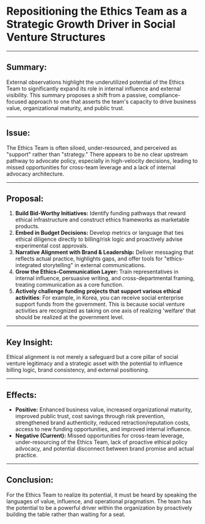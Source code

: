 # Repositioning the Ethics Team as a Strategic Growth Driver in Social Venture Structures

---

## **Summary:**
External observations highlight the underutilized potential of the Ethics Team to significantly expand its role in internal influence and external visibility. This summary proposes a shift from a passive, compliance-focused approach to one that asserts the team's capacity to drive business value, organizational maturity, and public trust.

---

## **Issue:**
The Ethics Team is often siloed, under-resourced, and perceived as "support" rather than "strategy." There appears to be no clear upstream pathway to advocate policy, especially in high-velocity decisions, leading to missed opportunities for cross-team leverage and a lack of internal advocacy architecture.

---

## **Proposal:**
1.  **Build Bid-Worthy Initiatives:** Identify funding pathways that reward ethical infrastructure and construct ethics frameworks as marketable products.
2.  **Embed in Budget Decisions:** Develop metrics or language that ties ethical diligence directly to billing/risk logic and proactively advise experimental cost approvals.
3.  **Narrative Alignment with Brand & Leadership:** Deliver messaging that reflects actual practice, highlights gaps, and offer tools for "ethics-integrated storytelling" in external communications.
4.  **Grow the Ethics-Communication Layer:** Train representatives in internal influence, persuasive writing, and cross-departmental framing, treating communication as a core function.
5.  **Actively challenge funding projects that support various ethical activities**: For example, in Korea, you can receive social enterprise support funds from the government. This is because social venture activities are recognized as taking on one axis of realizing 'welfare' that should be realized at the government level.

---

## **Key Insight:**
Ethical alignment is not merely a safeguard but a core pillar of social venture legitimacy and a strategic asset with the potential to influence billing logic, brand consistency, and external positioning.

---

## **Effects:**
-   **Positive:** Enhanced business value, increased organizational maturity, improved public trust, cost savings through risk prevention, strengthened brand authenticity, reduced retraction/reputation costs, access to new funding opportunities, and improved internal influence.
-   **Negative (Current):** Missed opportunities for cross-team leverage, under-resourcing of the Ethics Team, lack of proactive ethical policy advocacy, and potential disconnect between brand promise and actual practice.

---

## **Conclusion:**
For the Ethics Team to realize its potential, it must be heard by speaking the languages of value, influence, and operational pragmatism. The team has the potential to be a powerful driver within the organization by proactively building the table rather than waiting for a seat.
